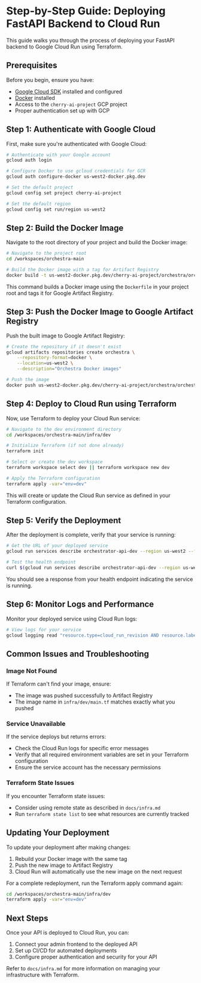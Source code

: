 # Step-by-Step Guide: Deploying FastAPI Backend to Cloud Run

This guide walks you through the process of deploying your FastAPI backend to Google Cloud Run using Terraform.

## Prerequisites

Before you begin, ensure you have:

- [Google Cloud SDK](https://cloud.google.com/sdk/docs/install) installed and configured
- [Docker](https://docs.docker.com/get-docker/) installed
- Access to the `cherry-ai-project` GCP project
- Proper authentication set up with GCP

## Step 1: Authenticate with Google Cloud

First, make sure you're authenticated with Google Cloud:

```bash
# Authenticate with your Google account
gcloud auth login

# Configure Docker to use gcloud credentials for GCR
gcloud auth configure-docker us-west2-docker.pkg.dev

# Set the default project
gcloud config set project cherry-ai-project

# Set the default region
gcloud config set run/region us-west2
```

## Step 2: Build the Docker Image

Navigate to the root directory of your project and build the Docker image:

```bash
# Navigate to the project root
cd /workspaces/orchestra-main

# Build the Docker image with a tag for Artifact Registry
docker build -t us-west2-docker.pkg.dev/cherry-ai-project/orchestra/orchestrator:dev-latest .
```

This command builds a Docker image using the `Dockerfile` in your project root and tags it for Google Artifact Registry.

## Step 3: Push the Docker Image to Google Artifact Registry

Push the built image to Google Artifact Registry:

```bash
# Create the repository if it doesn't exist
gcloud artifacts repositories create orchestra \
    --repository-format=docker \
    --location=us-west2 \
    --description="Orchestra Docker images"

# Push the image
docker push us-west2-docker.pkg.dev/cherry-ai-project/orchestra/orchestrator:dev-latest
```

## Step 4: Deploy to Cloud Run using Terraform

Now, use Terraform to deploy your Cloud Run service:

```bash
# Navigate to the dev environment directory
cd /workspaces/orchestra-main/infra/dev

# Initialize Terraform (if not done already)
terraform init

# Select or create the dev workspace
terraform workspace select dev || terraform workspace new dev

# Apply the Terraform configuration
terraform apply -var="env=dev"
```

This will create or update the Cloud Run service as defined in your Terraform configuration.

## Step 5: Verify the Deployment

After the deployment is complete, verify that your service is running:

```bash
# Get the URL of your deployed service
gcloud run services describe orchestrator-api-dev --region us-west2 --format="value(status.url)"

# Test the health endpoint
curl $(gcloud run services describe orchestrator-api-dev --region us-west2 --format="value(status.url)")/health
```

You should see a response from your health endpoint indicating the service is running.

## Step 6: Monitor Logs and Performance

Monitor your deployed service using Cloud Run logs:

```bash
# View logs for your service
gcloud logging read "resource.type=cloud_run_revision AND resource.labels.service_name=orchestrator-api-dev" --limit=10
```

## Common Issues and Troubleshooting

### Image Not Found

If Terraform can't find your image, ensure:

- The image was pushed successfully to Artifact Registry
- The image name in `infra/dev/main.tf` matches exactly what you pushed

### Service Unavailable

If the service deploys but returns errors:

- Check the Cloud Run logs for specific error messages
- Verify that all required environment variables are set in your Terraform configuration
- Ensure the service account has the necessary permissions

### Terraform State Issues

If you encounter Terraform state issues:

- Consider using remote state as described in `docs/infra.md`
- Run `terraform state list` to see what resources are currently tracked

## Updating Your Deployment

To update your deployment after making changes:

1. Rebuild your Docker image with the same tag
2. Push the new image to Artifact Registry
3. Cloud Run will automatically use the new image on the next request

For a complete redeployment, run the Terraform apply command again:

```bash
cd /workspaces/orchestra-main/infra/dev
terraform apply -var="env=dev"
```

## Next Steps

Once your API is deployed to Cloud Run, you can:

1. Connect your admin frontend to the deployed API
2. Set up CI/CD for automated deployments
3. Configure proper authentication and security for your API

Refer to `docs/infra.md` for more information on managing your infrastructure with Terraform.
